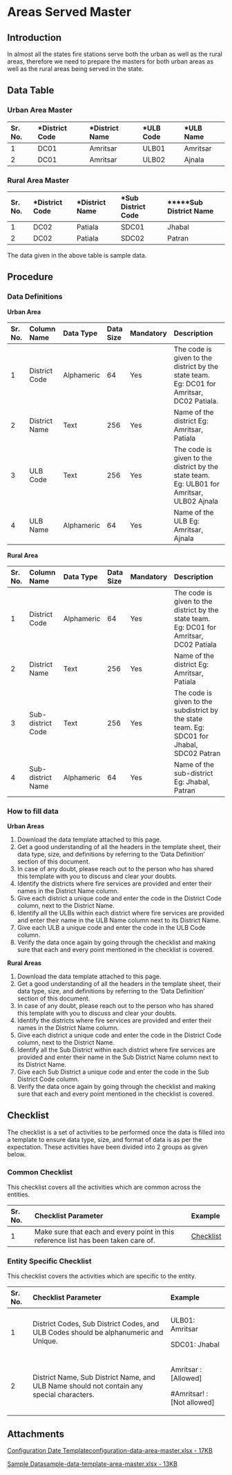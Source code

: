 # Areas Served Master

## Introduction <a id="introduction"></a>

In almost all the states fire stations serve both the urban as well as the rural areas, therefore we need to prepare the masters for both urban areas as well as the rural areas being served in the state.

## Data Table <a id="data-table"></a>

### Urban Area Master <a id="urban-area-master"></a>

| Sr. No. | \*District Code | \*District Name | \*ULB Code | \*ULB Name |
| :--- | :--- | :--- | :--- | :--- |
| 1 | DC01 | Amritsar | ULB01 | Amritsar |
| 2 | DC01 | Amritsar | ULB02 | Ajnala |

### Rural Area Master <a id="rural-area-master"></a>

| Sr. No. | \*District Code | \*District Name | \*Sub District Code | **\***Sub District Name |
| :--- | :--- | :--- | :--- | :--- |
| 1 | DC02 | Patiala | SDC01 | Jhabal |
| 2 | DC02 | Patiala | SDC02 | Patran |

The data given in the above table is sample data.

## Procedure <a id="procedure"></a>

### Data Definitions <a id="data-definitions"></a>

**Urban Area**

| Sr. No. | Column Name | Data Type | Data Size | Mandatory | Description |
| :--- | :--- | :--- | :--- | :--- | :--- |
| 1 | District Code | Alphameric | 64 | Yes | The code is given to the district by the state team. Eg: DC01 for Amritsar, DC02 Patiala. |
| 2 | District Name | Text | 256 | Yes | Name of the district Eg: Amritsar, Patiala |
| 3 | ULB Code | Text | 256 | Yes | The code is given to the district by the state team. Eg: ULB01 for Amritsar, ULB02 Ajnala |
| 4 | ULB Name | Alphameric | 64 | Yes | Name of the ULB Eg: Amritsar, Ajnala |

**Rural Area**

| Sr. No. | Column Name | Data Type | Data Size | Mandatory | Description |
| :--- | :--- | :--- | :--- | :--- | :--- |
| 1 | District Code | Alphameric | 64 | Yes | The code is given to the district by the state team. Eg: DC01 for Amritsar, DC02 Patiala |
| 2 | District Name | Text | 256 | Yes | Name of the district Eg: Amritsar, Patiala |
| 3 | Sub-district Code | Text | 256 | Yes | The code is given to the subdistrict by the state team. Eg: SDC01 for Jhabal, SDC02 Patran |
| 4 | Sub-district Name | Alphameric | 64 | Yes | Name of the sub-district Eg: Jhabal, Patran |

### How to fill data <a id="how-to-fill-data"></a>

**Urban Areas**

1. Download the data template attached to this page.
2. Get a good understanding of all the headers in the template sheet, their data type, size, and definitions by referring to the ‘Data Definition’ section of this document.
3. In case of any doubt, please reach out to the person who has shared this template with you to discuss and clear your doubts.
4. Identify the districts where fire services are provided and enter their names in the District Name column.
5. Give each district a unique code and enter the code in the District Code column, next to the District Name.
6. Identify all the ULBs within each district where fire services are provided and enter their name in the ULB Name column next to its District Name.
7. Give each ULB a unique code and enter the code in the ULB Code column.
8. Verify the data once again by going through the checklist and making sure that each and every point mentioned in the checklist is covered.

**Rural Areas**

1. Download the data template attached to this page.
2. Get a good understanding of all the headers in the template sheet, their data type, size, and definitions by referring to the ‘Data Definition’ section of this document.
3. In case of any doubt, please reach out to the person who has shared this template with you to discuss and clear your doubts.
4. Identify the districts where fire services are provided and enter their names in the District Name column.
5. Give each district a unique code and enter the code in the District Code column, next to the District Name.
6. Identify all the Sub District within each district where fire services are provided and enter their name in the Sub District Name column next to its District Name.
7. Give each Sub District a unique code and enter the code in the Sub District Code column.
8. Verify the data once again by going through the checklist and making sure that each and every point mentioned in the checklist is covered.

## Checklist <a id="checklist"></a>

The checklist is a set of activities to be performed once the data is filled into a template to ensure data type, size, and format of data is as per the expectation. These activities have been divided into 2 groups as given below.

### Common Checklist <a id="common-checklist"></a>

This checklist covers all the activities which are common across the entities.

| Sr. No. | Checklist Parameter | Example |
| :--- | :--- | :--- |
| 1 | Make sure that each and every point in this reference list has been taken care of. | ​[Checklist](https://digit-discuss.atlassian.net/wiki/spaces/DO/pages/502203140/Checklist)​ |

### Entity Specific Checklist <a id="entity-specific-checklist"></a>

This checklist covers the activities which are specific to the entity.

<table>
  <thead>
    <tr>
      <th style="text-align:left">Sr. No.</th>
      <th style="text-align:left">Checklist Parameter</th>
      <th style="text-align:left">Example</th>
    </tr>
  </thead>
  <tbody>
    <tr>
      <td style="text-align:left">1</td>
      <td style="text-align:left">District Codes, Sub District Codes, and ULB Codes should be alphanumeric
        and Unique.</td>
      <td style="text-align:left">
        <p>ULB01: Amritsar</p>
        <p>SDC01: Jhabal</p>
      </td>
    </tr>
    <tr>
      <td style="text-align:left">2</td>
      <td style="text-align:left">District Name, Sub District Name, and ULB Name should not contain any
        special characters.</td>
      <td style="text-align:left">
        <p>Amritsar : [Allowed]</p>
        <p>#Amritsar! : [Not allowed]</p>
      </td>
    </tr>
  </tbody>
</table>

## Attachments <a id="attachments"></a>

[Configuration Date Templateconfiguration-data-area-master.xlsx - 17KB](https://firebasestorage.googleapis.com/v0/b/gitbook-28427.appspot.com/o/assets%2F-MERG_iQW5oN4ukgXP8K%2Fsync%2Fb256e85312524931f2c1aa1219c526fd41bb6b2b.xlsx?generation=1602050606786508&alt=media)

[Sample Datasample-data-template-area-master.xlsx - 13KB](https://firebasestorage.googleapis.com/v0/b/gitbook-28427.appspot.com/o/assets%2F-MERG_iQW5oN4ukgXP8K%2Fsync%2F6aba21709468d35e8dcf4f9f715258919a48ca39.xlsx?generation=1602050606808567&alt=media)


